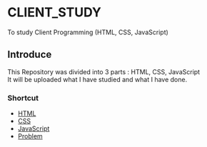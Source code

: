 # CLIENT_STUDY
To study Client Programming (HTML, CSS, JavaScript)
## Introduce
This Repository was divided into 3 parts : HTML, CSS, JavaScript <br>
It will be uploaded what I have studied and what I have done.<br>

### Shortcut
- [HTML](https://github.com/Chanmi-Kim/CLIENT_STUDY/tree/master/ClientTest/WebContent/HTML) <br>
- [CSS](https://github.com/Chanmi-Kim/CLIENT_STUDY/tree/master/ClientTest/WebContent/CSS) <br>
- [JavaScript](https://github.com/Chanmi-Kim/CLIENT_STUDY/tree/master/ClientTest/WebContent/JavaScript) <br>
- [Problem](https://github.com/Chanmi-Kim/CLIENT_STUDY/tree/master/ClientTest/WebContent/Problem) <br>
